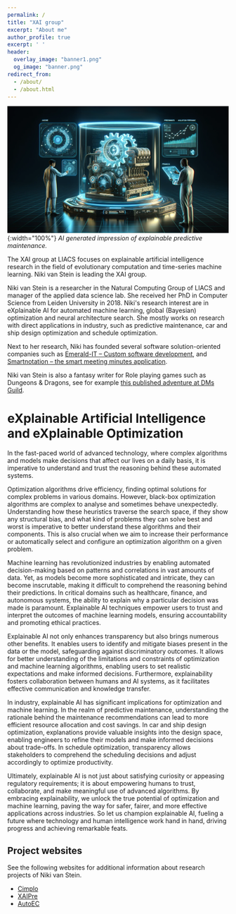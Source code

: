 ```yaml
---
permalink: /
title: "XAI group"
excerpt: "About me"
author_profile: true
excerpt: ' '
header:
  overlay_image: "banner1.png"
  og_image: "banner.png"
redirect_from: 
  - /about/
  - /about.html
---
```


![Banner](../images/xpred8.png){:width="100%"}
*AI generated impression of explainable predictive maintenance.*

The XAI group at LIACS focuses on explainable artificial intelligence research in the field of evolutionary computation and time-series machine learning.
Niki van Stein is leading the XAI group.

Niki van Stein is a researcher in the Natural Computing Group of LIACS and manager of the applied data science lab. She received her PhD in Computer Science from Leiden University in 2018. Niki's research interest are in eXplainable AI for automated machine learning, global (Bayesian) optimization and neural architecture search. She mostly works on research with direct applications in industry, such as predictive maintenance, car and ship design optimization and schedule optimization.

Next to her research, Niki has founded several software solution-oriented companies such as [Emerald-IT – Custom software development](https://emerald-it.nl), and [Smartnotation – the smart meeting minutes application](https://smartnotation.com).

Niki van Stein is also a fantasy writer for Role playing games such as Dungeons &amp; Dragons, see for example [this published adventure at DMs Guild](https://www.dmsguild.com/product/434552/The-Pocket-Universe-of-the-Mad-Mage?affiliate_id=3933879). 

eXplainable Artificial Intelligence and eXplainable Optimization
===

In the fast-paced world of advanced technology, where complex algorithms and models make decisions that affect our lives on a daily basis, it is imperative to understand and trust the reasoning behind these automated systems.

Optimization algorithms drive efficiency, finding optimal solutions for complex problems in various domains. However, black-box optimization algorithms are complex to analyse and sometimes behave unexpectedly. Understanding how these heuristics traverse the search space, if they show any structural bias, and what kind of problems they can solve best and worst is imperative to better understand these algorithms and their components. This is also crucial when we aim to increase their performance or automatically select and configure an optimization algorithm on a given problem.

Machine learning has revolutionized industries by enabling automated decision-making based on patterns and correlations in vast amounts of data. Yet, as models become more sophisticated and intricate, they can become inscrutable, making it difficult to comprehend the reasoning behind their predictions. In critical domains such as healthcare, finance, and autonomous systems, the ability to explain why a particular decision was made is paramount. Explainable AI techniques empower users to trust and interpret the outcomes of machine learning models, ensuring accountability and promoting ethical practices.

Explainable AI not only enhances transparency but also brings numerous other benefits. It enables users to identify and mitigate biases present in the data or the model, safeguarding against discriminatory outcomes. It allows for better understanding of the limitations and constraints of optimization and machine learning algorithms, enabling users to set realistic expectations and make informed decisions. Furthermore, explainability fosters collaboration between humans and AI systems, as it facilitates effective communication and knowledge transfer.

In industry, explainable AI has significant implications for optimization and machine learning. In the realm of predictive maintenance, understanding the rationale behind the maintenance recommendations can lead to more efficient resource allocation and cost savings. In car and ship design optimization, explanations provide valuable insights into the design space, enabling engineers to refine their models and make informed decisions about trade-offs. In schedule optimization, transparency allows stakeholders to comprehend the scheduling decisions and adjust accordingly to optimize productivity.

Ultimately, explainable AI is not just about satisfying curiosity or appeasing regulatory requirements; it is about empowering humans to trust, collaborate, and make meaningful use of advanced algorithms. By embracing explainability, we unlock the true potential of optimization and machine learning, paving the way for safer, fairer, and more effective applications across industries. So let us champion explainable AI, fueling a future where technology and human intelligence work hand in hand, driving progress and achieving remarkable feats.

Project websites
---
See the following websites for additional information about research projects of Niki van Stein.

* [Cimplo](http://cimplo.nl/)
* [XAIPre](https://xaipre.leidenuniv.nl/)
* [AutoEC](https://autoec.eu/)